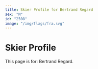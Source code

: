 ```yaml
---
title: Skier Profile for Bertrand Regard
sex: "M"
id: "2508"
image: "/img/flags/fra.svg" 
---
```


# Skier Profile

This page is for: Bertrand Regard.
    